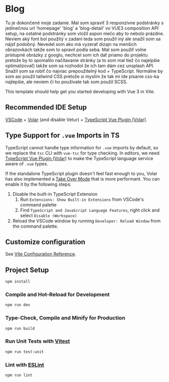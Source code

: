# Blog

Tu je dokončené moje zadanie. Mal som spraviť 3 responzívne podstránky s jedinečnou url 'homepage' 'blog' a 'blog-detail' vo VUE3 composition API setup, na
ostatné podstránky som vložil aspon niečo aby to nebolo prázdne. Neviem aký font bol použitý v zadaní teda som použil iný ale snažil som sa nájsť podobný.
Nevedel som ako má vyzerať dizajn na menších obrazovkách takže som to spravil podla seba.
Mal som použiť volne prístupné obrázky z googlu, nechcel som ich dať priamo do projektu pretože by to spomalilo načítavanie stránky (a to som mal
tiež čo najelpšie optimalizovať) takže som sa rozhodol že ich tam dám cez unsplash API. Snažil som sa robiť čo najviac prepoužitelný kod + TypeScript.
Normálne by som asi použil tailwind CSS pretože si myslím že tak mi ide písanie css-ka najlepšie, ale neviem či ho používate tak som použil SCSS.

This template should help get you started developing with Vue 3 in Vite.

## Recommended IDE Setup

[VSCode](https://code.visualstudio.com/) + [Volar](https://marketplace.visualstudio.com/items?itemName=Vue.volar) (and disable Vetur) + [TypeScript Vue Plugin (Volar)](https://marketplace.visualstudio.com/items?itemName=Vue.vscode-typescript-vue-plugin).

## Type Support for `.vue` Imports in TS

TypeScript cannot handle type information for `.vue` imports by default, so we replace the `tsc` CLI with `vue-tsc` for type checking. In editors, we need [TypeScript Vue Plugin (Volar)](https://marketplace.visualstudio.com/items?itemName=Vue.vscode-typescript-vue-plugin) to make the TypeScript language service aware of `.vue` types.

If the standalone TypeScript plugin doesn't feel fast enough to you, Volar has also implemented a [Take Over Mode](https://github.com/johnsoncodehk/volar/discussions/471#discussioncomment-1361669) that is more performant. You can enable it by the following steps:

1. Disable the built-in TypeScript Extension
   1. Run `Extensions: Show Built-in Extensions` from VSCode's command palette
   2. Find `TypeScript and JavaScript Language Features`, right click and select `Disable (Workspace)`
2. Reload the VSCode window by running `Developer: Reload Window` from the command palette.

## Customize configuration

See [Vite Configuration Reference](https://vitejs.dev/config/).

## Project Setup

```sh
npm install
```

### Compile and Hot-Reload for Development

```sh
npm run dev
```

### Type-Check, Compile and Minify for Production

```sh
npm run build
```

### Run Unit Tests with [Vitest](https://vitest.dev/)

```sh
npm run test:unit
```

### Lint with [ESLint](https://eslint.org/)

```sh
npm run lint
```
